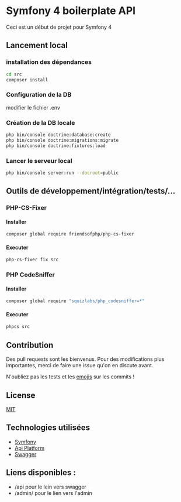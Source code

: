 # Symfony 4 boilerplate API

Ceci est un début de projet pour Symfony 4 

## Lancement local

### installation des dépendances

```bash
cd src
composer install
```

### Configuration de la DB

modifier le fichier .env

### Création de la DB locale

```bash
php bin/console doctrine:database:create
php bin/console doctrine:migrations:migrate
php bin/console doctrine:fixtures:load
```

### Lancer le serveur local

```bash
php bin/console server:run --docroot=public
```

## Outils de développement/intégration/tests/...

### PHP-CS-Fixer

#### Installer

```bash
composer global require friendsofphp/php-cs-fixer
```

#### Executer

```bash
php-cs-fixer fix src
```


### PHP CodeSniffer

#### Installer

```bash
composer global require "squizlabs/php_codesniffer=*"
```

#### Executer

```bash
phpcs src
```


## Contribution
Des pull requests sont les bienvenus. Pour des modifications plus importantes, merci de faire une issue qu'on en discute avant.

N'oubliez pas les tests et les [emojis](https://gitmoji.carloscuesta.me/) sur les commits ! 

## License
[MIT](https://choosealicense.com/licenses/mit/)

## Technologies utilisées

- [Symfony](https://symfony.com/)
- [Api Platform](https://api-platform.com/)
- [Swagger](https://swagger.io/)

## Liens disponibles :

- /api pour le lein vers swagger
- /admin/ pour le lien vers l'admin
